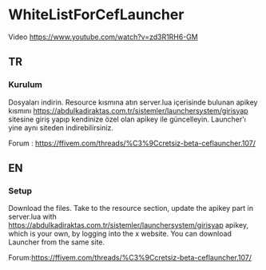 # WhiteListForCefLauncher

Video
https://www.youtube.com/watch?v=zd3R1RH6-GM

## TR
### Kurulum
Dosyaları indirin. Resource kısmına atın server.lua içerisinde bulunan apikey kısmını https://abdulkadiraktas.com.tr/sistemler/launchersystem/girisyap sitesine giriş yapıp kendinize özel olan apikey ile güncelleyin. Launcher'ı yine aynı siteden indirebilirsiniz.

Forum : https://ffivem.com/threads/%C3%9Ccretsiz-beta-ceflauncher.107/

## EN
### Setup
Download the files. Take to the resource section, update the apikey part in server.lua with https://abdulkadiraktas.com.tr/sistemler/launchersystem/girisyap apikey, which is your own, by logging into the x website. You can download Launcher from the same site.

Forum:https://ffivem.com/threads/%C3%9Ccretsiz-beta-ceflauncher.107/
